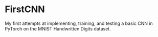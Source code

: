 # FirstCNN
My first attempts at implementing, training, and testing a basic CNN in PyTorch on the MNIST Handwritten Digits dataset.
